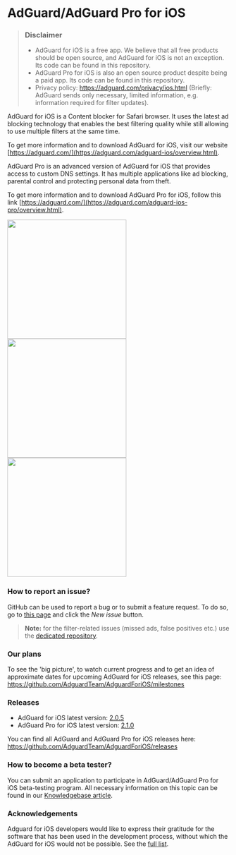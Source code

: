 # AdGuard/AdGuard Pro for iOS
> ### Disclaimer
> * AdGuard for iOS is a free app. We believe that all free products should be open source, and AdGuard for iOS is not an exception. Its code can be found in this repository.
> * AdGuard Pro for iOS is also an open source product despite being a paid app. Its code can be found in this repository.
> * Privacy policy: https://adguard.com/privacy/ios.html (Briefly: AdGuard sends only necessary, limited information, e.g. information required for filter updates).

AdGuard for iOS is a Content blocker for Safari browser. It uses the latest ad blocking technology that enables the best filtering quality while still allowing to use multiple filters at the same time.

To get more information and to download AdGuard for iOS, visit our website [https://adguard.com/](https://adguard.com/adguard-ios/overview.html).

AdGuard Pro is an advanced version of AdGuard for iOS that provides access to custom DNS settings. It has multiple applications like ad blocking, parental control and protecting personal data from theft.

To get more information and to download AdGuard Pro for iOS, follow this link [https://adguard.com/](https://adguard.com/adguard-ios-pro/overview.html).

<img src="https://user-images.githubusercontent.com/28860202/37027256-e56f4596-2141-11e8-9d79-3f8a98028b14.png" width="270px"><img src="https://user-images.githubusercontent.com/28860202/37027267-e9cf7534-2141-11e8-89fd-3fc99c3f2c86.png" width="270px"><img src="https://user-images.githubusercontent.com/28860202/37027271-ec5f5972-2141-11e8-884b-038d73fb68ae.png" width="270px">

### How to report an issue?

GitHub can be used to report a bug or to submit a feature request. To do so, go to [this page](https://github.com/AdguardTeam/AdguardForiOS/issues) and click the *New issue* button.

>**Note:** for the filter-related issues (missed ads, false positives etc.) use the [dedicated repository](https://github.com/AdguardTeam/AdguardFilters). 

### Our plans

To see the 'big picture', to watch current progress and to get an idea of approximate dates for upcoming AdGuard for iOS releases, see this page: https://github.com/AdguardTeam/AdguardForiOS/milestones

### Releases

 * AdGuard for iOS latest version: [2.0.5](https://github.com/AdguardTeam/AdguardForiOS/releases/tag/v2.0.5)
 * AdGuard Pro for iOS latest version: [2.1.0](https://github.com/AdguardTeam/AdguardForiOS/releases/tag/v2.1.0-pro)

You can find all AdGuard and AdGuard Pro for iOS releases here: https://github.com/AdguardTeam/AdguardForiOS/releases

### How to become a beta tester?

You can submit an application to participate in AdGuard/AdGuard Pro for iOS beta-testing program. All necessary information on this topic can be found in our [Knowledgebase article](https://kb.adguard.com/en/general/adguard-beta-testing-program#adguardadguard-pro-for-ios).

### Acknowledgements

Adguard for iOS developers would like to express their gratitude for the software that has been used in the development process, without which the AdGuard for iOS would not be possible. See the [full list](https://kb.adguard.com/en/miscellaneous/acknowledgments#ios).
